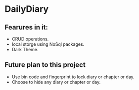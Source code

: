 # DailyDiary
## Fearures in it:
- CRUD operations.
- local storge using NoSql packages.
- Dark Theme.

## Future plan to this project
- Use bin code and fingerprint to lock diary or chapter or day.
- Choose to hide any diary or chapter or day. 

